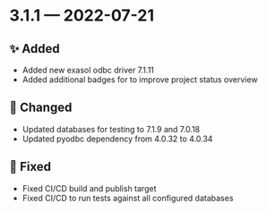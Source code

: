# 3.1.1 — 2022-07-21

## ✨ Added

- Added new exasol odbc driver 7.1.11
- Added additional badges for to improve project status overview

## 🔧 Changed

- Updated databases for testing to 7.1.9 and 7.0.18
- Updated pyodbc dependency from 4.0.32 to 4.0.34

## 🐞 Fixed

- Fixed CI/CD build and publish target
- Fixed CI/CD to run tests against all configured databases


